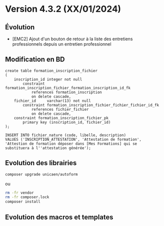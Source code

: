 Version 4.3.2 (XX/01/2024)
====

Évolution
---
- [EMC2] Ajout d'un bouton de retour à la liste des entretiens professionnels depuis un entretien professionnel

Modification en BD
---

```postgresql
create table formation_inscription_fichier
(
    inscription_id integer not null
        constraint formation_inscription_fichier_formation_inscription_id_fk
            references formation_inscription
            on delete cascade,
    fichier_id     varchar(13) not null
        constraint formation_inscription_fichier_fichier_fichier_id_fk
            references fichier_fichier
            on delete cascade,
    constraint formation_inscription_fichier_pk
        primary key (inscription_id, fichier_id)
);

INSERT INTO fichier_nature (code, libelle, description)
VALUES ('INSCRIPTION_ATTESTATION', 'Attestation de formation', 'Attestion de formation déposer dans [Mes Formations] qui se substituera à l''attestation générée');
```

Evolution des librairies
---


```bash
composer upgrade unicaen/autoform
```

ou

```bash
rm -fr vendor
rm -fr composer.lock
composer install
```

Evolution des macros et templates
---
